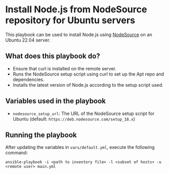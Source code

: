 # Install Node.js from NodeSource repository for Ubuntu servers

This playbook can be used to install Node.js using [NodeSource](https://github.com/nodesource/distributions) on an Ubuntu 22.04 server.

## What does this playbook do?

- Ensure that curl is installed on the remote server.
- Runs the NodeSource setup script using curl to set up the Apt repo and dependencies.
- Installs the latest version of Node.js according to the setup script used.

## Variables used in the playbook

- `nodesource_setup_url`: The URL of the NodeSource setup script for Ubuntu (default: `https://deb.nodesource.com/setup_18.x`)

## Running the playbook

After updating the variables in `vars/default.yml`, execute the following command:

```
ansible-playbook -i <path to inventory file> -l <subset of hosts> -u <remote user> main.yml
```
